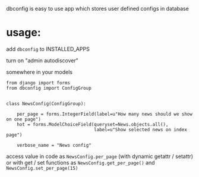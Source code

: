 dbconfig is easy to use app which stores user defined configs in database

usage:
======

add `dbconfig` to INSTALLED_APPS

turn on "admin autodiscover"

somewhere in your models

    from django import forms
    from dbconfig import ConfigGroup
    
    
    class NewsConfig(ConfigGroup):
        
        per_page = forms.IntegerField(label=u"How many news should we show on one page")
        hot = forms.ModelChoiceField(queryset=News.objects.all(),
                                     label=u"Show selected news on index page")
        
        verbose_name = "News config"


access value in code as `NewsConfig.per_page` (with dynamic getattr / setattr)
or with get / set functions as `NewsConfig.get_per_page()` and `NewsConfig.set_per_page(15)`
